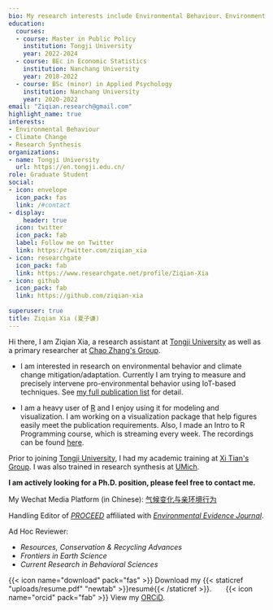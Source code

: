 ```yaml
---
bio: My research interests include Environmental Behaviour、Environmental Economics and Meta Science.
education:
  courses:
  - course: Master in Public Policy
    institution: Tongji University
    year: 2022-2024
  - course: BEc in Economic Statistics
    institution: Nanchang University
    year: 2018-2022
  - course: BSc (minor) in Applied Psychology
    institution: Nanchang University
    year: 2020-2022    
email: "Ziqian.research@gmail.com"
highlight_name: true
interests:
- Environmental Behaviour
- Climate Change
- Research Synthesis
organizations:
- name: Tongji University
  url: https://en.tongji.edu.cn/
role: Graduate Student
social:
- icon: envelope
  icon_pack: fas
  link: /#contact
- display:
    header: true
  icon: twitter
  icon_pack: fab
  label: Follow me on Twitter
  link: https://twitter.com/ziqian_xia
- icon: researchgate
  icon_pack: fab
  link: https://www.researchgate.net/profile/Ziqian-Xia
- icon: github
  icon_pack: fab
  link: https://github.com/ziqian-xia
  
superuser: true
title: Ziqian Xia (夏子谦)
---
```


Hi there, I am Ziqian Xia, a research assistant at [Tongji University](https://en.tongji.edu.cn/) as well as a primary researcher at [Chao Zhang's Group](https://sem.tongji.edu.cn/semen/12413.html).

- I am interested in research on environmental behavior and climate change mitigation/adaptation. Currently I am trying to measure and precisely intervene pro-environmental behavior using IoT-based techniques. See [my full publication list](https://ziqian-xia.tech/publist/) for detail.

- I am a heavy user of [R](https://www.rstudio.com) and I enjoy using it for modeling and visualization. I am working on a visualization package that help figures easily meet the publication requirements. Also, I made an Intro to R Programming course, which is streaming every week. The recordings can be found [here](https://ziqian-xia.tech/courses/rintro/).

Prior to joining [Tongji University](https://en.tongji.edu.cn/), I had my academic training at [Xi Tian's Group](http://sem.ncu.edu.cn/szdw/gccrc/gccrcjxssqjhljrc/799a668ea7be430c9edb199b04109392.htm). I was also trained in research synthesis at [UMich](https://umich.edu/).

**I am actively looking for a Ph.D. position, please feel free to contact me.**

My Wechat Media Platform (in Chinese): [气候变化与亲环境行为](https://ziqian-xia.tech/uploads/qrcode.jpg)

Handling Editor of [*PROCEED*](https://www.proceedevidence.info/user/team) affiliated with [*Environmental Evidence Journal*](https://environmentalevidencejournal.biomedcentral.com/).

Ad Hoc Reviewer: 
- *Resources, Conservation & Recycling Advances* 
- *Frontiers in Earth Science*
- *Current Research in Behavioral Sciences*

{{< icon name="download" pack="fas" >}} Download my {{< staticref "uploads/resume.pdf" "newtab" >}}resumé{{< /staticref >}}. &nbsp; &nbsp; &nbsp; {{< icon name="orcid" pack="fab" >}} View my [ORCiD](https://orcid.org/my-orcid?orcid=0000-0002-9551-0024).
